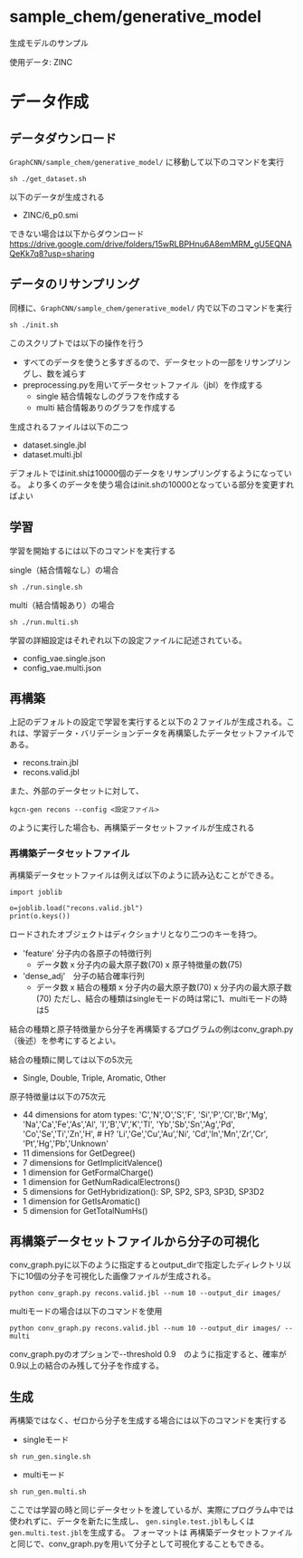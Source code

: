# sample_chem/generative_model

生成モデルのサンプル

使用データ: ZINC

# データ作成

## データダウンロード

`GraphCNN/sample_chem/generative_model/` に移動して以下のコマンドを実行

```
sh ./get_dataset.sh
```

以下のデータが生成される
- ZINC/6_p0.smi

できない場合は以下からダウンロード
https://drive.google.com/drive/folders/15wRLBPHnu6A8emMRM_gU5EQNAQeKk7q8?usp=sharing 

## データのリサンプリング
同様に、`GraphCNN/sample_chem/generative_model/` 内で以下のコマンドを実行

```
sh ./init.sh
```
このスクリプトでは以下の操作を行う

- すべてのデータを使うと多すぎるので、データセットの一部をリサンプリングし、数を減らす
- preprocessing.pyを用いてデータセットファイル（jbl）を作成する
  - single 結合情報なしのグラフを作成する
  - multi 結合情報ありのグラフを作成する

生成されるファイルは以下の二つ

- dataset.single.jbl
- dataset.multi.jbl

デフォルトではinit.shは10000個のデータをリサンプリングするようになっている。
より多くのデータを使う場合はinit.shの10000となっている部分を変更すればよい

## 学習
学習を開始するには以下のコマンドを実行する

single（結合情報なし）の場合
```
sh ./run.single.sh
```

multi（結合情報あり）の場合
```
sh ./run.multi.sh
```

学習の詳細設定はそれぞれ以下の設定ファイルに記述されている。
- config_vae.single.json
- config_vae.multi.json

## 再構築

上記のデフォルトの設定で学習を実行すると以下の２ファイルが生成される。これは、学習データ・バリデーションデータを再構築したデータセットファイルである。
- recons.train.jbl
- recons.valid.jbl

また、外部のデータセットに対して、
```
kgcn-gen recons --config <設定ファイル>
```
のように実行した場合も、再構築データセットファイルが生成される

### 再構築データセットファイル
再構築データセットファイルは例えば以下のように読み込むことができる。

```
import joblib

o=joblib.load("recons.valid.jbl")
print(o.keys())
```

ロードされたオブジェクトはディクショナリとなり二つのキーを持つ。
- 'feature' 分子内の各原子の特徴行列
  - データ数 x 分子内の最大原子数(70) x 原子特徴量の数(75)
- 'dense_adj'　分子の結合確率行列
  - データ数 x 結合の種類 x 分子内の最大原子数(70) x 分子内の最大原子数(70) 
ただし、結合の種類はsingleモードの時は常に1、multiモードの時は5

結合の種類と原子特徴量から分子を再構築するプログラムの例はconv_graph.py（後述）を参考にするとよい。

結合の種類に関しては以下の5次元
- Single, Double, Triple, Aromatic, Other

原子特徴量は以下の75次元
- 44 dimensions for atom types: 'C','N','O','S','F', 'Si','P','Cl','Br','Mg', 'Na','Ca','Fe','As','Al', 'I','B','V','K','Tl', 'Yb','Sb','Sn','Ag','Pd', 'Co','Se','Ti','Zn','H', # H? 'Li','Ge','Cu','Au','Ni', 'Cd','In','Mn','Zr','Cr', 'Pt','Hg','Pb','Unknown'
- 11 dimensions for GetDegree()
- 7 dimensions for GetImplicitValence()
- 1 dimension for GetFormalCharge()
- 1 dimension for GetNumRadicalElectrons()
- 5 dimensions for GetHybridization(): SP, SP2, SP3, SP3D, SP3D2
- 1 dimension for GetIsAromatic()
- 5 dimension for GetTotalNumHs()

## 再構築データセットファイルから分子の可視化

conv_graph.pyに以下のように指定するとoutput_dirで指定したディレクトリ以下に10個の分子を可視化した画像ファイルが生成される。
```
python conv_graph.py recons.valid.jbl --num 10 --output_dir images/ 
```

multiモードの場合は以下のコマンドを使用
```
python conv_graph.py recons.valid.jbl --num 10 --output_dir images/ --multi
```

conv_graph.pyのオプションで--threshold 0.9　のように指定すると、確率が0.9以上の結合のみ残して分子を作成する。

## 生成

再構築ではなく、ゼロから分子を生成する場合には以下のコマンドを実行する
- singleモード
```
sh run_gen.single.sh
```
- multiモード
```
sh run_gen.multi.sh
```
ここでは学習の時と同じデータセットを渡しているが、実際にプログラム中では使われずに、データを新たに生成し、
`gen.single.test.jbl`もしくは`gen.multi.test.jbl`を生成する。
フォーマットは 再構築データセットファイルと同じで、conv_graph.pyを用いて分子として可視化することもできる。

